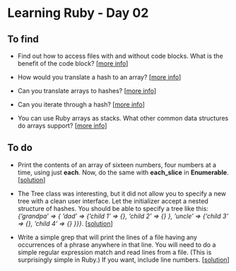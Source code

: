 # Learning Ruby - Day 02
## To find

- Find out how to access files with and without code blocks. What is the benefit of the code block? [[more info](https://www.rubyguides.com/2015/05/working-with-files-ruby/)]

- How would you translate a hash to an array? [[more info](https://stackoverflow.com/questions/4591949/converting-ruby-hashes-to-arrays)] 

- Can you translate arrays to hashes? [[more info](https://stackoverflow.com/questions/39567/what-is-the-best-way-to-convert-an-array-to-a-hash-in-ruby)]

- Can you iterate through a hash? [[more info](https://riptutorial.com/ruby/example/5235/iterating-over-a-hash)]

- You can use Ruby arrays as stacks. What other common data structures do arrays support? [[more info](https://medium.com/amiralles/mastering-data-structures-in-ruby-recap-682a698b90d0)]

## To do

- Print the contents of an array of sixteen numbers, four numbers at a time, using just **each**. Now, do the same with **each_slice** in **Enumerable**. [[solution](./ex-01.rb)]


- The Tree class was interesting, but it did not allow you to specify a new tree with a clean user interface. Let the initializer accept a nested structure of hashes. You should be able to specify a tree like this: *{’grandpa’ => { ’dad’ => {’child 1’ => {}, ’child 2’ => {} }, ’uncle’ => {’child 3’ => {}, ’child 4’ => {} }}}*. [[solution](./ex-02.rb)]

- Write a simple grep that will print the lines of a file having any occurrences of a phrase anywhere in that line. You will need to do a simple regular expression match and read lines from a file. (This is surprisingly simple in Ruby.) If you want, include line numbers. [[solution](./ex-03/ex-03.rb)]


